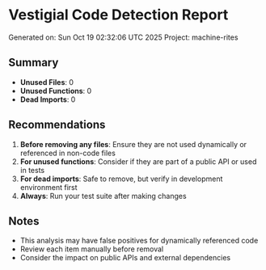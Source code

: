 # Vestigial Code Detection Report

Generated on: Sun Oct 19 02:32:06 UTC 2025
Project: machine-rites

## Summary

- **Unused Files**: 0
- **Unused Functions**: 0
- **Dead Imports**: 0

## Recommendations

1. **Before removing any files**: Ensure they are not used dynamically or referenced in non-code files
2. **For unused functions**: Consider if they are part of a public API or used in tests
3. **For dead imports**: Safe to remove, but verify in development environment first
4. **Always**: Run your test suite after making changes

## Notes

- This analysis may have false positives for dynamically referenced code
- Review each item manually before removal
- Consider the impact on public APIs and external dependencies
